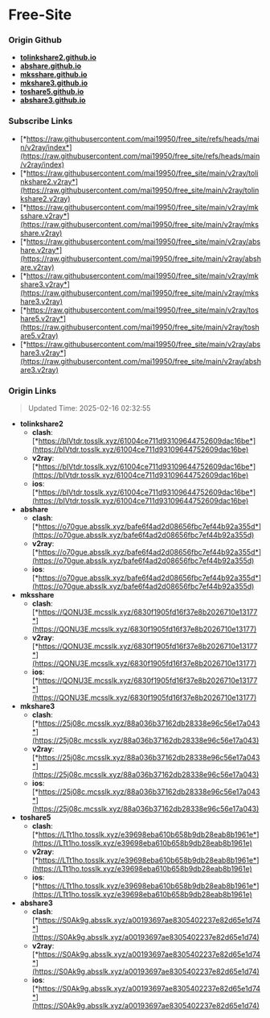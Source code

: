 # Free-Site

### Origin Github

- [**tolinkshare2.github.io**](https://github.com/tolinkshare2/tolinkshare2.github.io)
- [**abshare.github.io**](https://github.com/abshare/abshare.github.io)
- [**mksshare.github.io**](https://github.com/mksshare/mksshare.github.io)
- [**mkshare3.github.io**](https://github.com/mkshare3/mkshare3.github.io)
- [**toshare5.github.io**](https://github.com/toshare5/toshare5.github.io)
- [**abshare3.github.io**](https://github.com/abshare3/abshare3.github.io)

### Subscribe Links

- [*https://raw.githubusercontent.com/mai19950/free_site/refs/heads/main/v2ray/index*](https://raw.githubusercontent.com/mai19950/free_site/refs/heads/main/v2ray/index)
- [*https://raw.githubusercontent.com/mai19950/free_site/main/v2ray/tolinkshare2.v2ray*](https://raw.githubusercontent.com/mai19950/free_site/main/v2ray/tolinkshare2.v2ray)
- [*https://raw.githubusercontent.com/mai19950/free_site/main/v2ray/mksshare.v2ray*](https://raw.githubusercontent.com/mai19950/free_site/main/v2ray/mksshare.v2ray)
- [*https://raw.githubusercontent.com/mai19950/free_site/main/v2ray/abshare.v2ray*](https://raw.githubusercontent.com/mai19950/free_site/main/v2ray/abshare.v2ray)
- [*https://raw.githubusercontent.com/mai19950/free_site/main/v2ray/mkshare3.v2ray*](https://raw.githubusercontent.com/mai19950/free_site/main/v2ray/mkshare3.v2ray)
- [*https://raw.githubusercontent.com/mai19950/free_site/main/v2ray/toshare5.v2ray*](https://raw.githubusercontent.com/mai19950/free_site/main/v2ray/toshare5.v2ray)
- [*https://raw.githubusercontent.com/mai19950/free_site/main/v2ray/abshare3.v2ray*](https://raw.githubusercontent.com/mai19950/free_site/main/v2ray/abshare3.v2ray)

### Origin Links

> Updated Time: 2025-02-16 02:32:55

- **tolinkshare2**
  - **clash**: [*https://bIVtdr.tosslk.xyz/61004ce711d93109644752609dac16be*](https://bIVtdr.tosslk.xyz/61004ce711d93109644752609dac16be)
  - **v2ray**: [*https://bIVtdr.tosslk.xyz/61004ce711d93109644752609dac16be*](https://bIVtdr.tosslk.xyz/61004ce711d93109644752609dac16be)
  - **ios**: [*https://bIVtdr.tosslk.xyz/61004ce711d93109644752609dac16be*](https://bIVtdr.tosslk.xyz/61004ce711d93109644752609dac16be)
- **abshare**
  - **clash**: [*https://o70gue.absslk.xyz/bafe6f4ad2d08656fbc7ef44b92a355d*](https://o70gue.absslk.xyz/bafe6f4ad2d08656fbc7ef44b92a355d)
  - **v2ray**: [*https://o70gue.absslk.xyz/bafe6f4ad2d08656fbc7ef44b92a355d*](https://o70gue.absslk.xyz/bafe6f4ad2d08656fbc7ef44b92a355d)
  - **ios**: [*https://o70gue.absslk.xyz/bafe6f4ad2d08656fbc7ef44b92a355d*](https://o70gue.absslk.xyz/bafe6f4ad2d08656fbc7ef44b92a355d)
- **mksshare**
  - **clash**: [*https://QONU3E.mcsslk.xyz/6830f1905fd16f37e8b2026710e13177*](https://QONU3E.mcsslk.xyz/6830f1905fd16f37e8b2026710e13177)
  - **v2ray**: [*https://QONU3E.mcsslk.xyz/6830f1905fd16f37e8b2026710e13177*](https://QONU3E.mcsslk.xyz/6830f1905fd16f37e8b2026710e13177)
  - **ios**: [*https://QONU3E.mcsslk.xyz/6830f1905fd16f37e8b2026710e13177*](https://QONU3E.mcsslk.xyz/6830f1905fd16f37e8b2026710e13177)
- **mkshare3**
  - **clash**: [*https://25j08c.mcsslk.xyz/88a036b37162db28338e96c56e17a043*](https://25j08c.mcsslk.xyz/88a036b37162db28338e96c56e17a043)
  - **v2ray**: [*https://25j08c.mcsslk.xyz/88a036b37162db28338e96c56e17a043*](https://25j08c.mcsslk.xyz/88a036b37162db28338e96c56e17a043)
  - **ios**: [*https://25j08c.mcsslk.xyz/88a036b37162db28338e96c56e17a043*](https://25j08c.mcsslk.xyz/88a036b37162db28338e96c56e17a043)
- **toshare5**
  - **clash**: [*https://LTt1ho.tosslk.xyz/e39698eba610b658b9db28eab8b1961e*](https://LTt1ho.tosslk.xyz/e39698eba610b658b9db28eab8b1961e)
  - **v2ray**: [*https://LTt1ho.tosslk.xyz/e39698eba610b658b9db28eab8b1961e*](https://LTt1ho.tosslk.xyz/e39698eba610b658b9db28eab8b1961e)
  - **ios**: [*https://LTt1ho.tosslk.xyz/e39698eba610b658b9db28eab8b1961e*](https://LTt1ho.tosslk.xyz/e39698eba610b658b9db28eab8b1961e)
- **abshare3**
  - **clash**: [*https://S0Ak9g.absslk.xyz/a00193697ae8305402237e82d65e1d74*](https://S0Ak9g.absslk.xyz/a00193697ae8305402237e82d65e1d74)
  - **v2ray**: [*https://S0Ak9g.absslk.xyz/a00193697ae8305402237e82d65e1d74*](https://S0Ak9g.absslk.xyz/a00193697ae8305402237e82d65e1d74)
  - **ios**: [*https://S0Ak9g.absslk.xyz/a00193697ae8305402237e82d65e1d74*](https://S0Ak9g.absslk.xyz/a00193697ae8305402237e82d65e1d74)
